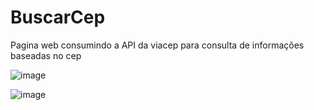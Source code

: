 # BuscarCep

Pagina web consumindo a API da viacep para consulta de informações baseadas no cep

![image](https://github.com/giansb/BuscarCep/assets/107221898/e23decb8-5051-4d5b-8365-88695e25f8f1)

![image](https://github.com/giansb/BuscarCep/assets/107221898/b929bb4d-fea1-4fe2-8e47-361cedc03247)
